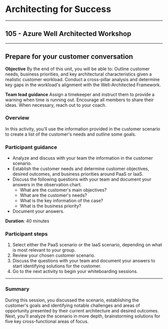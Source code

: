 # Architecting for Success

---

## 105 - Azure Well Architected Workshop

---

## Prepare for your customer conversation

**Objective**
By the end of this unit, you will be able to:
Outline customer needs, business priorities, and key architectural characteristics given a realistic customer workload.
Conduct a cross-pillar analysis and determine key gaps in the workload's alignment with the Well-Architected Framework.
  
**Team lead guidance**
Assign a timekeeper and instruct them to provide a warning when time is running out.
Encourage all members to share their ideas.
When necessary, reach out to your coach.

### Overview

In this activity, you'll use the information provided in the customer scenario to create a list of the customer's needs and outline some goals.

### Participant guidance

* Analyze and discuss with your team the information in the customer scenario.
* Establish the customer needs and determine customer objectives, desired outcomes, and business priorities around PaaS or IaaS.
* Discuss the following questions with your team and document your answers in the observation chart.  
  * What are the customer's main objectives?
  * What are the customer's needs?
  * What is the key information of the case?
  * What is the business priority?
* Document your answers.
  
**Duration**: 40 minutes

### Participant steps

1. Select either the PaaS scenario or the IaaS scenario, depending on what is most relevant to your group.
2. Review your chosen customer scenario.
3. Discuss the questions with your team and document your answers to start identifying solutions for the customer.
4. Go to the next activity to begin your whiteboarding sessions.

---

### Summary

During this session, you discussed the scenario, establishing the customer's goals and identifying notable challenges and areas of opportunity presented by their current architecture and desired outcomes. Next, you'll analyze the scenario in more depth, brainstorming solutions for five key cross-functional areas of focus.
